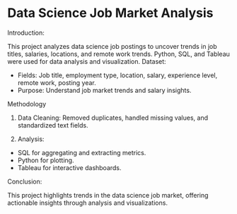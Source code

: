 # Data Science Job Market Analysis

Introduction:

This project analyzes data science job postings to uncover trends in job titles, salaries, locations, and remote work trends. Python, SQL, and Tableau were used for data analysis and visualization.
Dataset:

* Fields: Job title, employment type, location, salary, experience level, remote work, posting year.
* Purpose: Understand job market trends and salary insights.

Methodology

1. Data Cleaning: Removed duplicates, handled missing values, and standardized text fields.
   
2. Analysis:
   
* SQL for aggregating and extracting metrics.
* Python for plotting.
* Tableau for interactive dashboards.

Conclusion:

This project highlights trends in the data science job market, offering actionable insights through analysis and visualizations.
